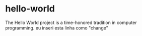 # hello-world
The Hello World project is a time-honored tradition in computer programming.
eu inseri esta linha como "change"
